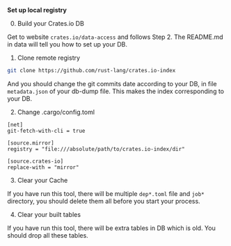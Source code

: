 **Set up local registry**

0. Build your Crates.io DB

Get to website `crates.io/data-access` and follows Step 2. The README.md in data will tell you how to set up your DB.

1. Clone remote registry

```bash
git clone https://github.com/rust-lang/crates.io-index
```

And you should change the git commits date according to your DB, in file `metadata.json` of your db-dump file. This makes the index corresponding to your DB.

2. Change .cargo/config.toml

```
[net]
git-fetch-with-cli = true

[source.mirror]
registry = "file:///absolute/path/to/crates.io-index/dir"

[source.crates-io]
replace-with = "mirror"
```

3. Clear your Cache

If you have run this tool, there will be multiple `dep*.toml` file and `job*`  directory, you should delete them all before you start your process.

4. Clear your built tables

If you have run this tool, there will be extra tables in DB which is old. You should drop all these tables.